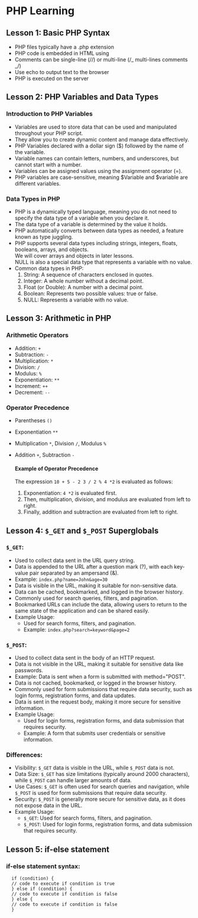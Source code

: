 # PHP Learning

## Lesson 1: Basic PHP Syntax

- PHP files typically have a .php extension
- PHP code is embedded in HTML using <?php and ?>
- Comments can be single-line (//) or multi-line (/_ multi-lines comments _/)
- Use echo to output text to the browser
- PHP is executed on the server

## Lesson 2: PHP Variables and Data Types

### Introduction to PHP Variables

- Variables are used to store data that can be used and manipulated throughout your PHP script.
- They allow you to create dynamic content and manage data effectively.
- PHP Variables declared with a dollar sign ($) followed by the name of the variable.
- Variable names can contain letters, numbers, and underscores, but cannot start with a number.
- Variables can be assigned values using the assignment operator (=).
- PHP variables are case-sensitive, meaning $Variable and $variable are different variables.

### Data Types in PHP

- PHP is a dynamically typed language, meaning you do not need to specify the data type of a variable when you declare it.
- The data type of a variable is determined by the value it holds.
- PHP automatically converts between data types as needed, a feature known as type juggling.
- PHP supports several data types including strings, integers, floats, booleans, arrays, and objects.  
  We will cover arrays and objects in later lessons.  
  NULL is also a special data type that represents a variable with no value.
- Common data types in PHP:
  1. String: A sequence of characters enclosed in quotes.
  2. Integer: A whole number without a decimal point.
  3. Float (or Double): A number with a decimal point.
  4. Boolean: Represents two possible values: true or false.
  5. NULL: Represents a variable with no value.

## Lesson 3: Arithmetic in PHP

### Arithmetic Operators

- Addition: `+`
- Subtraction: `-`
- Multiplication: `*`
- Division: `/`
- Modulus: `%`
- Exponentiation: `**`
- Increment: `++`
- Decrement: `--`

### Operator Precedence

- Parentheses `()`
- Exponentiation `**`
- Multiplication `*`, Division `/`, Modulus `%`
- Addition `+`, Subtraction `-`

  #### Example of Operator Precedence

  The expression `10 + 5 - 2 3 / 2 % 4 *2` is evaluated as follows:

  1. Exponentiation: `4 *2` is evaluated first.
  2. Then, multiplication, division, and modulus are evaluated from left to right.
  3. Finally, addition and subtraction are evaluated from left to right.

## Lesson 4: `$_GET` and `$_POST` Superglobals

### `$_GET`:

- Used to collect data sent in the URL query string.
- Data is appended to the URL after a question mark (?), with each key-value pair separated by an ampersand (&).
- Example: `index.php?name=John&age=30`
- Data is visible in the URL, making it suitable for non-sensitive data.
- Data can be cached, bookmarked, and logged in the browser history.
- Commonly used for search queries, filters, and pagination.
- Bookmarked URLs can include the data, allowing users to return to the same state of the application and can be shared easily.
- Example Usage:
  - Used for search forms, filters, and pagination.
  - Example: `index.php?search=keyword&page=2`

### `$_POST`:

- Used to collect data sent in the body of an HTTP request.
- Data is not visible in the URL, making it suitable for sensitive data like passwords.
- Example: Data is sent when a form is submitted with method="POST".
- Data is not cached, bookmarked, or logged in the browser history.
- Commonly used for form submissions that require data security, such as login forms, registration forms, and data updates.
- Data is sent in the request body, making it more secure for sensitive information.
- Example Usage:
  - Used for login forms, registration forms, and data submission that requires security.
  - Example: A form that submits user credentials or sensitive information.

### Differences:

- Visibility: `$_GET` data is visible in the URL, while `$_POST` data is not.
- Data Size: `$_GET` has size limitations (typically around 2000 characters), while `$_POST` can handle larger amounts of data.
- Use Cases: `$_GET` is often used for search queries and navigation, while `$_POST` is used for form submissions that require data security.
- Security: `$_POST` is generally more secure for sensitive data, as it does not expose data in the URL.
- Example Usage:
  - `$_GET`: Used for search forms, filters, and pagination.
  - `$_POST`: Used for login forms, registration forms, and data submission that requires security.

## Lesson 5: if-else statement

### if-else statement syntax:

```
  if (condition) {
  // code to execute if condition is true
  } else if (condition) {
  // code to execute if condition is false
  } else {
  // code to execute if condition is false
  }
```
